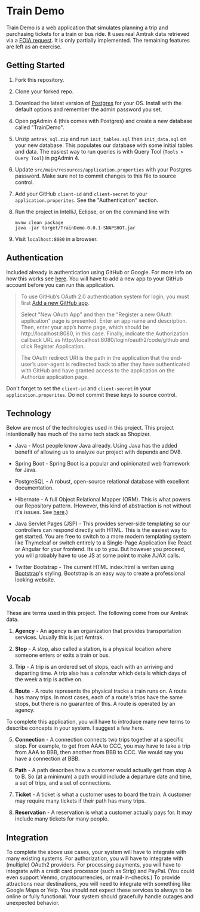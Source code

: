 # Train Demo

Train Demo is a web application that simulates planning a trip and purchasing tickets for a train or bus ride. It uses real Amtrak data retrieved via a [FOIA request](https://www.muckrock.com/foi/united-states-of-america-10/machine-readable-amtrak-schedules-fares-and-stoproute-alignments-25904/). It is only partially implemented. The remaining features are left as an exercise.

## Getting Started

1. Fork this repository.

2. Clone your forked repo.

3. Download the latest version of [Postgres](https://www.postgresql.org/download/) for your OS. Install with the default options and remember the admin password you set.

4. Open pgAdmin 4 (this comes with Postgres) and create a new database called "TrainDemo".

5. Unzip `amtrak_sql.zip` and run `init_tables.sql` then `init_data.sql` on your new database. This populates our database with some initial tables and data. The easiest way to run queries is with Query Tool (`Tools > Query Tool`) in pgAdmin 4.

6. Update `src/main/resources/application.properties` with your Postgres password. Make sure not to commit changes to this file to source control.

7. Add your GitHub `client-id` and `client-secret` to your `application.properites`. See the "Authentication" section.

8. Run the project in IntelliJ, Eclipse, or on the command line with
    ```
    mvnw clean package
    java -jar target/TrainDemo-0.0.1-SNAPSHOT.jar
    ```

9. Visit `localhost:8080` in a browser.

## Authentication

Included already is authentication using GitHub or Google. For more info on how this works see [here](https://spring.io/guides/tutorials/spring-boot-oauth2/). You will have to add a new app to your GitHub account before you can run this application.

> To use GitHub’s OAuth 2.0 authentication system for login, you must first [Add a new GitHub app](https://github.com/settings/developers).
> 
> Select "New OAuth App" and then the "Register a new OAuth application" page is presented. Enter an app name and description. Then, enter your app’s home page, which should be http://localhost:8080, in this case. Finally, indicate the Authorization callback URL as http://localhost:8080/login/oauth2/code/github and click Register Application.
> 
> The OAuth redirect URI is the path in the application that the end-user’s user-agent is redirected back to after they have authenticated with GitHub and have granted access to the application on the Authorize application page.
 
Don't forget to set the `client-id` and `client-secret` in your `application.properites`. Do not commit these keys to source control. 

## Technology

Below are most of the technologies used in this project. This project intentionally has much of the same tech stack as Shopizer.

- Java - Most people know Java already. Using Java has the added benefit of allowing us to analyze our project with depends and DV8.

- Spring Boot - Spring Boot is a popular and opinionated web framework for Java.

- PostgreSQL - A robust, open-source relational database with excellent documentation.

- Hibernate - A full Object Relational Mapper (ORM). This is what powers our Repository pattern. (However, this kind of abstraction is not without it's issues. See [here](https://en.wikipedia.org/wiki/Object-relational_impedance_mismatch).)

- Java Servlet Pages (JSP) - This provides server-side templating so our controllers can respond directly with HTML. This is the easiest way to get started. You are free to switch to a more modern templating system like Thymeleaf or switch entirely to a Single-Page Application like React or Angular for your frontend. Its up to you. But however you proceed, you will probably have to use JS at some point to make AJAX calls.

- Twitter Bootstrap - The current HTML index.html is written using [Bootstrap](https://getbootstrap.com/docs/4.4/)'s styling. Bootstrap is an easy way to create a professional looking website.

## Vocab

These are terms used in this project. The following come from our Amtrak data.

1. __Agency__ - An agency is an organization that provides transportation services. Usually this is just Amtrak.

2. __Stop__ - A stop, also called a station, is a physical location where someone enters or exits a train or bus.

3. __Trip__ - A trip is an ordered set of stops, each with an arriving and departing time. A trip also has a *calendar* which details which days of the week a trip is active on.

4. __Route__ - A route represents the physical tracks a train runs on. A route has many trips. In most cases, each of a route's trips have the same stops, but there is no guarantee of this. A route is operated by an agency.

To complete this application, you will have to introduce many new terms to describe concepts in your system. I suggest a few here.

5. __Connection__ - A connection connects two trips together at a specific stop. For example, to get from AAA to CCC, you may have to take a trip from AAA to BBB, then another from BBB to CCC. We would say you have a connection at BBB.

6. __Path__ - A path describes how a customer would actually get from stop A to B. So (at a minimum) a path would include a departure date and time, a set of trips, and a set of connections.

7. __Ticket__ - A ticket is what a customer uses to board the train. A customer may require many tickets if their path has many trips.

8. __Reservation__ - A reservation is what a customer actually pays for. It may include many tickets for many people.

## Integration

To complete the above use cases, your system will have to integrate with many existing systems. For authorization, you will have to integrate with (multiple) OAuth2 providers. For processing payments, you will have to integrate with a credit card processor (such as Strip) and PayPal. (You could even support Venmo, cryptocurrencies, or mail-in-checks.) To provide attractions near destinations, you will need to integrate with something like Google Maps or Yelp. You should not expect these services to always to be online or fully functional. Your system should gracefully handle outages and unexpected behavior.